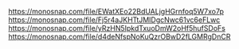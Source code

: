 https://monosnap.com/file/EWatXEo22BdUALjgHGrnfoq5W7xo7p
https://monosnap.com/file/Fj5r4aJKHTtJMIDgcNwc61vc6eFLwc
https://monosnap.com/file/yRzHN5IpkdTxuoDmW2oHf5hufSDoFs
https://monosnap.com/file/d4deNfspNoKuQzrOBwD2fLGMRgDnCR

